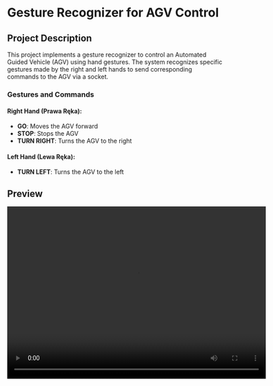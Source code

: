 # Gesture Recognizer for AGV Control

## Project Description

This project implements a gesture recognizer to control an Automated Guided Vehicle (AGV) using hand gestures. The system recognizes specific gestures made by the right and left hands to send corresponding commands to the AGV via a socket.

### Gestures and Commands

#### Right Hand (Prawa Ręka):
- **GO**: Moves the AGV forward
- **STOP**: Stops the AGV
- **TURN RIGHT**: Turns the AGV to the right

#### Left Hand (Lewa Ręka):
- **TURN LEFT**: Turns the AGV to the left

## Preview
<div>
  <video src="https://github.com/lukasgola/gesture-recognizer/blob/main/demo.mov" width="600" height="400" controls></video>
</div>

